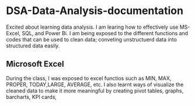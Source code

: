 # DSA-Data-Analysis-documentation
Excited about learning data analysis.
I am learing how to effectively use MS-Excel, SQL, and Power Bi. I am being exposed to the different functions and codes that can be used to clean data; conveting unstructuerd data into structured data easily.
## Microsoft Excel
During the class, I was exposed to excel functios such as MIN, MAX, PROPER, TODAY,LARGE, AVERAGE, etc. I also learnt ways of visualize the cleaned data to make it more meaningful by creating pivot tables, graphs, barcharts, KPI cards,
